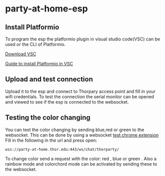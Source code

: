 # party-at-home-esp

## Install Platformio
To program the esp the platformio plugin in visual studio code(VSC) can be used or the CLI of Platformio.

[Download VSC](https://code.visualstudio.com/download)

[Guide to install Platformio in VSC](https://docs.platformio.org/en/latest/integration/ide/vscode.html#ide-vscode)

## Upload and test connection
Upload it to the esp and connect to Thorpary access point and fill in your wifi credentials.
To test the connection the serial monitor can be opened and viewed to see if the esp is connected to the websocket.

## Testing the color changing
You can test the color changing by sending blue,red or green to the websocket.
This can be done by using a websocket [test chrome extension](https://chrome.google.com/webstore/detail/websocket-test-client/fgponpodhbmadfljofbimhhlengambbn)
Fill in the following in the url and press open:
```
wss://party-at-home.thor.edu:443/ws/chat/thorparty/
```
To change color send a request with the color: red , blue or green . Also a rainbow mode and colorchord mode can be activated by sending these to the websocket.
